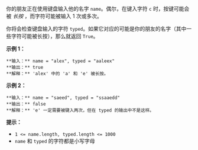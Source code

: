 你的朋友正在使用键盘输入他的名字 `name`。偶尔，在键入字符 `c` 时，按键可能会被 _长按_ ，而字符可能被输入 1 次或多次。

你将会检查键盘输入的字符 `typed`。如果它对应的可能是你的朋友的名字（其中一些字符可能被长按），那么就返回 `True`。



**示例 1：**

    
    
    **输入：** name = "alex", typed = "aaleex"
    **输出：** true
    **解释：** 'alex' 中的 'a' 和 'e' 被长按。
    

**示例 2：**

    
    
    **输入：** name = "saeed", typed = "ssaaedd"
    **输出：** false
    **解释：** 'e' 一定需要被键入两次，但在 typed 的输出中不是这样。
    



**提示：**

  * `1 <= name.length, typed.length <= 1000`
  * `name` 和 `typed` 的字符都是小写字母

